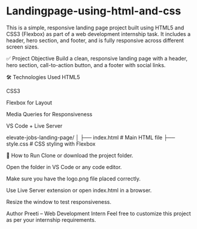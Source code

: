 # Landingpage-using-html-and-css
This is a simple, responsive landing page project built using HTML5 and CSS3 (Flexbox) as part of a web development internship task. It includes a header, hero section, and footer, and is fully responsive across different screen sizes.

✅ Project Objective
Build a clean, responsive landing page with a header, hero section, call-to-action button, and a footer with social links.

🛠️ Technologies Used
HTML5

CSS3

Flexbox for Layout

Media Queries for Responsiveness

VS Code + Live Server

elevate-jobs-landing-page/
│
├── index.html          # Main HTML file
├── style.css           # CSS styling with Flexbox


🚀 How to Run
Clone or download the project folder.

Open the folder in VS Code or any code editor.

Make sure you have the logo.png file placed correctly.

Use Live Server extension or open index.html in a browser.

Resize the window to test responsiveness.


 Author
Preeti – Web Development Intern
Feel free to customize this project as per your internship requirements.


